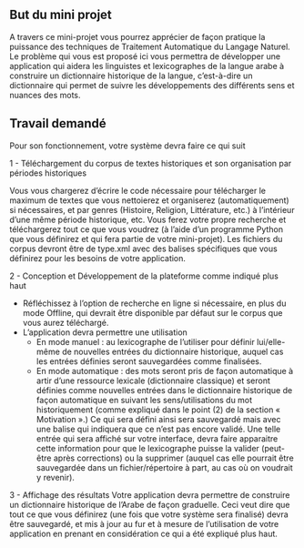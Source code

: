 But du mini projet
------------------
A travers ce mini-projet vous pourrez apprécier de façon pratique la puissance des techniques de
Traitement Automatique du Langage Naturel. Le problème qui vous est proposé ici vous permettra de
développer une application qui aidera les linguistes et lexicographes de la langue arabe à construire un
dictionnaire historique de la langue, c’est-à-dire un dictionnaire qui permet de suivre les
développements des différents sens et nuances des mots.

Travail demandé
---------------
Pour son fonctionnement, votre système devra faire ce qui suit

1 - Téléchargement du corpus de textes historiques et son organisation par périodes historiques

Vous vous chargerez d’écrire le code nécessaire pour télécharger le maximum de textes que vous
nettoierez et organiserez (automatiquement) si nécessaires, et par genres (Histoire, Religion,
Littérature, etc.) à l’intérieur d’une même période historique, etc. Vous ferez votre propre recherche et
téléchargerez tout ce que vous voudrez (à l’aide d’un programme Python que vous définirez et qui fera
partie de votre mini-projet).
Les fichiers du corpus devront être de type.xml avec des balises spécifiques que vous définirez pour
les besoins de votre application.

2 - Conception et Développement de la plateforme comme indiqué plus haut

* Réfléchissez à l’option de recherche en ligne si nécessaire, en plus du mode Offline, qui
devrait être disponible par défaut sur le corpus que vous aurez téléchargé.
* L’application devra permettre une utilisation
    * En mode manuel : au lexicographe de l’utiliser pour définir lui/elle-même de nouvelles
       entrées du dictionnaire historique, auquel cas les entrées définies seront sauvegardées
       comme finalisées.
    * En mode automatique : des mots seront pris de façon automatique à artir d’une ressource
       lexicale (dictionnaire classique) et seront définies comme nouvelles entrées dans le
       dictionnaire historique de façon automatique en suivant les sens/utilisations du mot
       historiquement (comme expliqué dans le point (2) de la section « Motivation ».) Ce qui
       sera défini ainsi sera sauvegardé mais avec une balise qui indiquera que ce n’est pas
       encore validé. Une telle entrée qui sera affiché sur votre interface, devra faire apparaitre
       cette information pour que le lexicographe puisse la valider (peut-être après corrections)
       ou la supprimer (auquel cas elle pourrait être sauvegardée dans un fichier/répertoire à
       part, au cas où on voudrait y revenir).
    
3 - Affichage des résultats
Votre application devra permettre de construire un dictionnaire historique de l’Arabe de façon
graduelle. Ceci veut dire que tout ce que vous définirez (une fois que votre système sera finalisé)
devra être sauvegardé, et mis à jour au fur et à mesure de l’utilisation de votre application en
prenant en considération ce qui a été expliqué plus haut.
